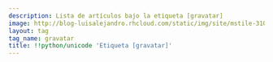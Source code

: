 ```yaml
---
description: Lista de artículos bajo la etiqueta [gravatar]
image: http://blog-luisalejandro.rhcloud.com/static/img/site/mstile-310x310.png
layout: tag
tag_name: gravatar
title: !!python/unicode 'Etiqueta [gravatar]'
---
```

